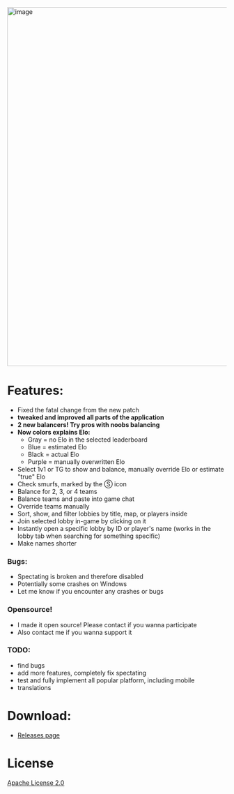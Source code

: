 <img width="999" height="823" alt="image" src="https://github.com/user-attachments/assets/0ac3cd64-d89f-4405-ad4c-50cf26e4b0ca" />

# Features:

- Fixed the fatal change from the new patch
- **tweaked and improved all parts of the application**
- **2 new balancers! Try pros with noobs balancing**
- **Now colors explains Elo:**
    - Gray = no Elo in the selected leaderboard
    - Blue = estimated Elo
    - Black = actual Elo
    - Purple = manually overwritten Elo
- Select 1v1 or TG to show and balance, manually override Elo or estimate "true" Elo
- Check smurfs, marked by the Ⓢ icon
- Balance for 2, 3, or 4 teams
- Balance teams and paste into game chat
- Override teams manually
- Sort, show, and filter lobbies by title, map, or players inside
- Join selected lobby in-game by clicking on it
- Instantly open a specific lobby by ID or player's name (works in the lobby tab when searching for something specific)
- Make names shorter

### Bugs:
- Spectating is broken and therefore disabled
- Potentially some crashes on Windows
- Let me know if you encounter any crashes or bugs

### Opensource!
- I made it open source! Please contact if you wanna participate
- Also contact me if you wanna support it

### TODO:
- find bugs
- add more features, completely fix spectating
- test and fully implement all popular platform, including mobile
- translations

# Download:
- [Releases page](https://github.com/DjSapsan/AoE-2-DE-Lobby-Simulator/releases/latest)

# License
[Apache License 2.0](https://www.apache.org/licenses/LICENSE-2.0)
